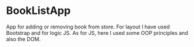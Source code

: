 # BookListApp
App for adding or removing book from store.
For layout I have used Bootstrap and for logic JS.
As for JS, here I used some OOP principles and also the DOM.
